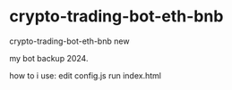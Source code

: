 # crypto-trading-bot-eth-bnb
crypto-trading-bot-eth-bnb new


my bot backup 2024. 

how to i use: 
edit config.js
run index.html
